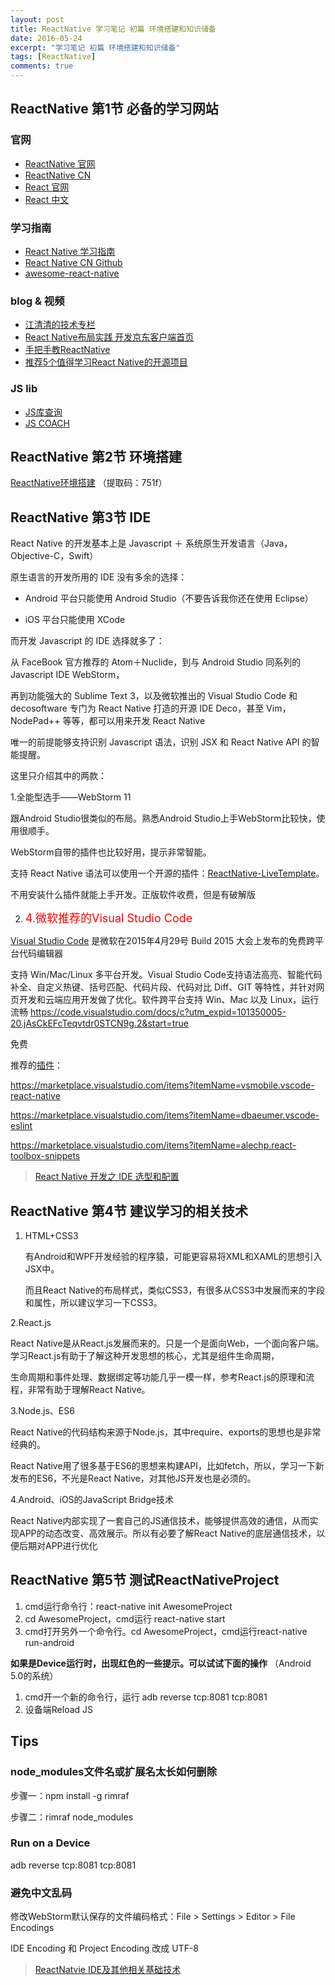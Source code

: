 ```yaml
---
layout: post
title: ReactNative 学习笔记 初篇 环境搭建和知识储备
date: 2016-05-24
excerpt: "学习笔记 初篇 环境搭建和知识储备"
tags: [ReactNative]
comments: true
---
```



## ReactNative 第1节 必备的学习网站

### 官网
- [ReactNative 官网](https://facebook.github.io/react-native/) 
- [ReactNative CN](http://reactnative.cn/docs/0.26/getting-started.html)
- [React 官网](http://facebook.github.io/react/index.html)
- [React 中文](http://react-china.org/)

### 学习指南
- [React Native 学习指南](https://github.com/reactnativecn/react-native-guide)
- [React Native CN Github](https://github.com/reactnativecn)
- [awesome-react-native](https://github.com/jondot/awesome-react-native)

### blog & 视频
- [江清清的技术专栏](http://www.lcode.org/) 
- [React Native布局实践 开发京东客户端首页]( http://blog.csdn.net/yuanguozhengjust/article/category/6058018)
- [手把手教ReactNative](http://reactnative.cn/post/759)
- [推荐5个值得学习React Native的开源项目](http://www.tuicool.com/articles/BrIvMvE)

### JS lib
- [JS库查询](https://cdnjs.com/)
- [JS COACH](https://js.coach/react-native?search=viewp&page=2)


##  ReactNative 第2节  环境搭建 ##
[ReactNative环境搭建](https://yunpan.cn/cREqTK2G6zGmr)
（提取码：751f）

## ReactNative 第3节 IDE

React Native 的开发基本上是 Javascript ＋ 系统原生开发语言（Java，Objective-C，Swift）

原生语言的开发所用的 IDE 没有多余的选择：

- Android 平台只能使用 Android Studio（不要告诉我你还在使用 Eclipse）

- iOS 平台只能使用 XCode

而开发 Javascript 的 IDE 选择就多了：

从 FaceBook 官方推荐的 Atom＋Nuclide，到与 Android Studio 同系列的 Javascript IDE WebStorm，

再到功能强大的 Sublime Text 3，以及微软推出的 Visual Studio Code 和 decosoftware 专门为 React Native 打造的开源 IDE Deco，甚至 Vim，NodePad++ 等等，都可以用来开发 React Native

唯一的前提能够支持识别 Javascript 语法，识别 JSX 和 React Native API 的智能提醒。

这里只介绍其中的两款：


1.全能型选手——WebStorm 11

  跟Android Studio很类似的布局。熟悉Android Studio上手WebStorm比较快，使用很顺手。

  WebStorm自带的插件也比较好用，提示非常智能。
  
  支持 React Native 语法可以使用一个开源的插件：[ReactNative-LiveTemplate](https://github.com/virtoolswebplayer/ReactNative-LiveTemplate)。
  
  不用安装什么插件就能上手开发。正版软件收费，但是有破解版
  
2. <font color='red' size=4>4.微软推荐的Visual Studio Code</font>
  
  [Visual Studio Code](https://code.visualstudio.com/b?utm_expid=101350005-21.ckupCbvGQMiML5eJsxWmxw.1) 是微软在2015年4月29号 Build 2015 大会上发布的免费跨平台代码编辑器 

  支持 Win/Mac/Linux 多平台开发。Visual Studio Code支持语法高亮、智能代码补全、自定义热键、括号匹配、代码片段、代码对比 Diff、GIT 等特性，并针对网页开发和云端应用开发做了优化。软件跨平台支持 Win、Mac 以及 Linux，运行流畅
  https://code.visualstudio.com/docs/c?utm_expid=101350005-20.jAsCkEFcTeqvtdr0STCN9g.2&start=true

  免费
  
  推荐的[插件](https://marketplace.visualstudio.com/VSCode)：
  
  https://marketplace.visualstudio.com/items?itemName=vsmobile.vscode-react-native
  
  https://marketplace.visualstudio.com/items?itemName=dbaeumer.vscode-eslint
  
  https://marketplace.visualstudio.com/items?itemName=alechp.react-toolbox-snippets 


> [React Native 开发之 IDE 选型和配置](http://mp.weixin.qq.com/s?__biz=MzA3ODg4MDk0Ng==&mid=2651112392&idx=1&sn=135e29ddde3050d469be98db815c267e&scene=1&srcid=07018VwWxB6oc9FwO7daEAbX#rd)


## ReactNative 第4节 建议学习的相关技术

1. HTML+CSS3
   
   有Android和WPF开发经验的程序猿，可能更容易将XML和XAML的思想引入JSX中。
   
   而且React Native的布局样式，类似CSS3，有很多从CSS3中发展而来的字段和属性，所以建议学习一下CSS3。
   
2.React.js

  React Native是从React.js发展而来的。只是一个是面向Web，一个面向客户端。学习React.js有助于了解这种开发思想的核心，尤其是组件生命周期，
  
  生命周期和事件处理、数据绑定等功能几乎一模一样，参考React.js的原理和流程，非常有助于理解React Native。
  
3.Node.js、ES6
  
  React Native的代码结构来源于Node.js，其中require、exports的思想也是非常经典的。
  
  React Native用了很多基于ES6的思想来构建API，比如fetch，所以，学习一下新发布的ES6，不光是React Native，对其他JS开发也是必须的。
  
4.Android、iOS的JavaScript Bridge技术
 
  React Native内部实现了一套自己的JS通信技术，能够提供高效的通信，从而实现APP的动态改变、高效展示。所以有必要了解React Native的底层通信技术，以便后期对APP进行优化


##  ReactNative 第5节 测试ReactNativeProject ##

 1. cmd运行命令行：react-native init AwesomeProject
 2. cd AwesomeProject，cmd运行 react-native start
 3. cmd打开另外一个命令行。cd AwesomeProject，cmd运行react-native run-android

**如果是Device运行时，出现红色的一些提示。可以试试下面的操作**
（Android 5.0的系统）
1. cmd开一个新的命令行，运行 adb reverse tcp:8081 tcp:8081
2. 设备端Reload JS



## Tips ##

### node_modules文件名或扩展名太长如何删除 ##
步骤一：npm install -g rimraf

步骤二：rimraf node_modules

### Run on a Device 
adb reverse tcp:8081 tcp:8081

### 避免中文乱码
修改WebStorm默认保存的文件编码格式：File > Settings > Editor > File Encodings  

IDE Encoding 和 Project Encoding 改成 UTF-8




> [ReactNatvie IDE及其他相关基础技术](http://blog.csdn.net/yuanguozhengjust/article/details/50468561)
